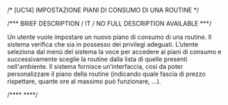 /* [UC14]  IMPOSTAZIONE PIANI DI CONSUMO DI UNA ROUTINE */

/*** BRIEF DESCRIPTION / IT / NO FULL DESCRIPTION AVAILABLE ***/

Un utente vuole impostare un nuovo piano di consumo di una routine. 
Il sistema verifica che sia in possesso dei privilegi adeguati. L’utente 
seleziona dal menù del sistema la voce per accedere ai piani di consumo e 
successivamente sceglie la routine dalla lista di quelle presenti nell'ambiente. 
Il sistema fornisce un’interfaccia, così da poter personalizzare il piano della 
routine (indicando quale fascia di prezzo rispettare, quante ore al massimo può funzionare, …). 


/**** ****/
